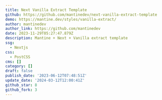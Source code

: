 ```yaml
---
title: Next Vanilla Extract Template
github: https://github.com/mantinedev/next-vanilla-extract-template
demo: https://mantine.dev/styles/vanilla-extract/
author: mantinedev
author_link: https://github.com/mantinedev
date: 2023-11-29T05:27:47.879Z
description: Mantine + Next + Vanilla extract template
ssg:
  - Nextjs
css:
  - PostCSS
cms: []
category: []
draft: false
publish_date: '2023-06-12T07:48:51Z'
update_date: '2024-03-12T12:00:41Z'
github_star: 8
github_fork: 3
---
```

